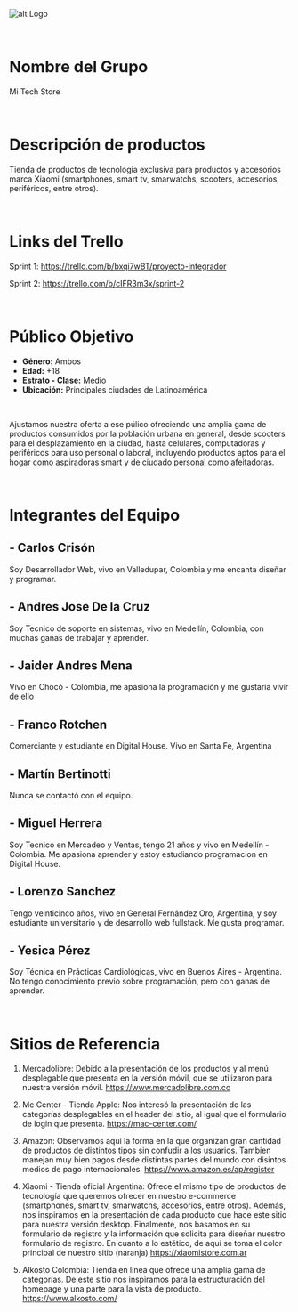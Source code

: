 ![alt Logo](https://i.ibb.co/4ZZJy81/Logo-Color.png)

<br />

# Nombre del Grupo
Mi Tech Store

<br />

# Descripción de productos
Tienda de productos de tecnología exclusiva para productos y accesorios marca Xiaomi (smartphones, smart tv, smarwatchs, scooters, accesorios, periféricos, entre otros).

<br />

# Links del Trello
Sprint 1: https://trello.com/b/bxqi7wBT/proyecto-integrador

Sprint 2: https://trello.com/b/cIFR3m3x/sprint-2

<br />

# Público Objetivo

- **Género:** Ambos 
- **Edad:** +18
- **Estrato - Clase:** Medio
- **Ubicación:** Principales ciudades de Latinoamérica

<br />

Ajustamos nuestra oferta a ese púlico ofreciendo una amplia gama de productos consumidos por la población urbana en general, desde scooters para el desplazamiento en la ciudad, hasta celulares, computadoras y periféricos para uso personal o laboral, incluyendo productos aptos para el hogar como aspiradoras smart y de ciudado personal como afeitadoras.

<br />

# Integrantes del Equipo
## - Carlos Crisón
Soy Desarrollador Web, vivo en Valledupar, Colombia y me encanta diseñar y programar.

## - Andres Jose De la Cruz
Soy Tecnico de soporte en sistemas, vivo en Medellín, Colombia, con muchas ganas de trabajar y aprender.

## - Jaider Andres Mena
Vivo en Chocó - Colombia, me apasiona la programación y me gustaría vivir de ello

## - Franco Rotchen
Comerciante y estudiante en Digital House. Vivo en Santa Fe, Argentina

## - Martín Bertinotti
Nunca se contactó con el equipo.

## - Miguel Herrera
Soy Tecnico en Mercadeo y Ventas, tengo 21 años y vivo en Medellín - Colombia. Me apasiona aprender y estoy estudiando programacion en Digital House.

## - Lorenzo Sanchez
Tengo veinticinco años, vivo en General Fernández Oro, Argentina, y soy estudiante universitario y de desarrollo web fullstack. Me gusta programar.

## - Yesica Pérez
Soy Técnica en Prácticas Cardiológicas, vivo en Buenos Aires - Argentina. No tengo conocimiento previo sobre programación, pero con ganas de aprender.

<br />

# Sitios de Referencia
1. Mercadolibre: Debido a la presentación de los productos y al menú desplegable que presenta en la versión móvil, que se utilizaron para nuestra versión móvil. https://www.mercadolibre.com.co

2. Mc Center - Tienda Apple: Nos interesó la presentación de las categorías desplegables en el header del sitio, al igual que el formulario de login que presenta. https://mac-center.com/

3. Amazon: Observamos aquí la forma en la que organizan gran cantidad de productos de distintos tipos sin confudir a los usuarios. Tambien manejan muy bien pagos desde distintas partes del mundo con disintos medios de pago internacionales. https://www.amazon.es/ap/register

4. Xiaomi - Tienda oficial Argentina: Ofrece el mismo tipo de productos de tecnología que queremos ofrecer en nuestro e-commerce (smartphones, smart tv, smarwatchs, accesorios, entre otros). Además, nos inspiramos en la presentación de cada producto que hace este sitio para nuestra versión desktop. Finalmente, nos basamos en su formulario de registro y la información que solicita para diseñar nuestro formulario de registro. En cuanto a lo estético, de aquí se toma el color principal de nuestro sitio (naranja) https://xiaomistore.com.ar

5. Alkosto Colombia: Tienda en linea que ofrece una amplia gama de categorías. De este sitio nos inspiramos para la estructuración del homepage y una parte para la vista de producto. https://www.alkosto.com/

<br />
